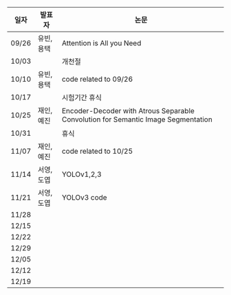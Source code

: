 | 일자  | 발표자 | 논문                                 |
|-------|--------|--------------------------------------|
| 09/26 | 유빈,용택 | Attention is All you Need    |
| 10/03 |  | 개천절              |
| 10/10 | 유빈,용택 | code related to 09/26 |
| 10/17 |  | 시험기간 휴식 |
| 10/25 | 재인,예진 | Encoder-Decoder with Atrous Separable Convolution for Semantic Image Segmentation |
| 10/31 |  | 휴식 |
| 11/07 | 재인,예진 |  code related to 10/25 |
| 11/14 | 서영,도엽 | YOLOv1,2,3 |
| 11/21 | 서영,도엽 |  YOLOv3 code   |
| 11/28 |  |  |
| 12/15 |  |       |
| 12/22 |  |         |
| 12/29 |  |          |
| 12/05 |  | |
| 12/12 |  |             |
| 12/19 |  | |
